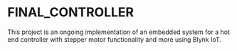 # FINAL_CONTROLLER
This project is an ongoing implementation of an embedded system 
for a hot end controller with stepper motor functionality and more using
Blynk IoT.
